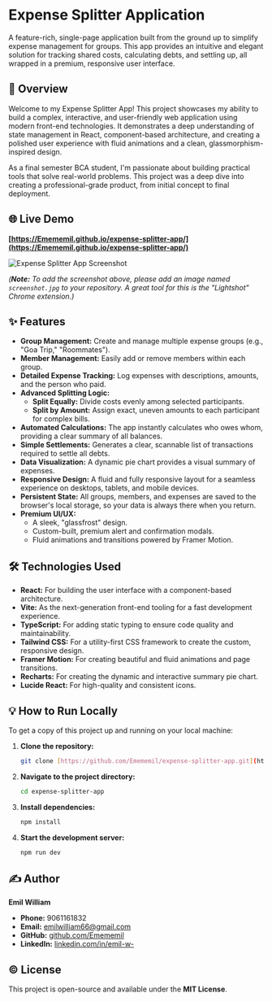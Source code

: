 # Expense Splitter Application

A feature-rich, single-page application built from the ground up to simplify expense management for groups. This app provides an intuitive and elegant solution for tracking shared costs, calculating debts, and settling up, all wrapped in a premium, responsive user interface.

## 🚀 Overview

Welcome to my Expense Splitter App! This project showcases my ability to build a complex, interactive, and user-friendly web application using modern front-end technologies. It demonstrates a deep understanding of state management in React, component-based architecture, and creating a polished user experience with fluid animations and a clean, glassmorphism-inspired design.

As a final semester BCA student, I'm passionate about building practical tools that solve real-world problems. This project was a deep dive into creating a professional-grade product, from initial concept to final deployment.

## 🌐 Live Demo

**[https://Emememil.github.io/expense-splitter-app/](https://Emememil.github.io/expense-splitter-app/)**

![Expense Splitter App Screenshot](https://raw.githubusercontent.com/Emememil/expense-splitter-app/main/screenshot.jpg)

*(**Note:** To add the screenshot above, please add an image named `screenshot.jpg` to your repository. A great tool for this is the "Lightshot" Chrome extension.)*


## ✨ Features

* **Group Management:** Create and manage multiple expense groups (e.g., "Goa Trip," "Roommates").
* **Member Management:** Easily add or remove members within each group.
* **Detailed Expense Tracking:** Log expenses with descriptions, amounts, and the person who paid.
* **Advanced Splitting Logic:**
    * **Split Equally:** Divide costs evenly among selected participants.
    * **Split by Amount:** Assign exact, uneven amounts to each participant for complex bills.
* **Automated Calculations:** The app instantly calculates who owes whom, providing a clear summary of all balances.
* **Simple Settlements:** Generates a clear, scannable list of transactions required to settle all debts.
* **Data Visualization:** A dynamic pie chart provides a visual summary of expenses.
* **Responsive Design:** A fluid and fully responsive layout for a seamless experience on desktops, tablets, and mobile devices.
* **Persistent State:** All groups, members, and expenses are saved to the browser's local storage, so your data is always there when you return.
* **Premium UI/UX:**
    * A sleek, "glassfrost" design.
    * Custom-built, premium alert and confirmation modals.
    * Fluid animations and transitions powered by Framer Motion.


## 🛠️ Technologies Used

* **React:** For building the user interface with a component-based architecture.
* **Vite:** As the next-generation front-end tooling for a fast development experience.
* **TypeScript:** For adding static typing to ensure code quality and maintainability.
* **Tailwind CSS:** For a utility-first CSS framework to create the custom, responsive design.
* **Framer Motion:** For creating beautiful and fluid animations and page transitions.
* **Recharts:** For creating the dynamic and interactive summary pie chart.
* **Lucide React:** For high-quality and consistent icons.


## 💡 How to Run Locally

To get a copy of this project up and running on your local machine:

1.  **Clone the repository:**
    ```bash
    git clone [https://github.com/Emememil/expense-splitter-app.git](https://github.com/Emememil/expense-splitter-app.git)
    ```
2.  **Navigate to the project directory:**
    ```bash
    cd expense-splitter-app
    ```
3.  **Install dependencies:**
    ```bash
    npm install
    ```
4.  **Start the development server:**
    ```bash
    npm run dev
    ```

## ✍️ Author

**Emil William**

* **Phone:** 9061161832
* **Email:** emilwilliam66@gmail.com
* **GitHub:** [github.com/Emememil](https://github.com/Emememil)
* **LinkedIn:** [linkedin.com/in/emil-w-](https://www.linkedin.com/in/emil-w-/)

## © License

This project is open-source and available under the **MIT License**.
